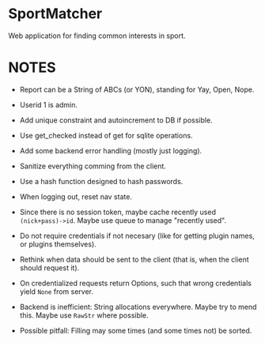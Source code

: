 # SportMatcher

Web application for finding common interests in sport.

# NOTES

 - Report can be a String of ABCs (or YON), standing for Yay, Open, Nope.

 - Userid 1 is admin.

 - Add unique constraint and autoincrement to DB if possible.

 - Use get_checked instead of get for sqlite operations.

 - Add some backend error handling (mostly just logging).

 - Sanitize everything comming from the client.

 - Use a hash function designed to hash passwords.

 - When logging out, reset nav state.

 - Since there is no session token, maybe cache recently used `(nick+pass)->id`. Maybe use queue to manage "recently used".

 - Do not require credentials if not necesary (like for getting plugin names, or plugins themselves).

 - Rethink when data should be sent to the client (that is, when the client should request it).

 - On credentialized requests return Options, such that wrong credentials yield `None` from server.

 - Backend is inefficient: String allocations everywhere. Maybe try to mend this. Maybe use `RawStr` where possible.

 - Possible pitfall: Filling may some times (and some times not) be sorted.